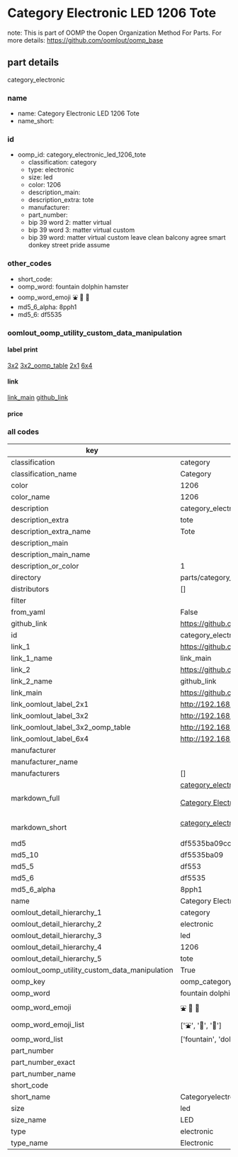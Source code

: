 # Category Electronic LED 1206 Tote  

note: This is part of OOMP the Oopen Organization Method For Parts. For more details: https://github.com/oomlout/oomp_base

##  part details



category_electronic

### name
* name: Category Electronic LED 1206 Tote
* name_short: 
### id
* oomp_id: category_electronic_led_1206_tote
  * classification: category
  * type: electronic
  * size: led
  * color: 1206
  * description_main: 
  * description_extra: tote
  * manufacturer: 
  * part_number: 
  * bip 39 word 2: matter virtual
  * bip 39 word 3: matter virtual custom
  * bip 39 word: matter virtual custom leave clean balcony agree smart donkey street pride assume

### other_codes
* short_code: 
* oomp_word: fountain dolphin hamster
* oomp_word_emoji :fountain: :dolphin: :hamster:
* md5_6_alpha: 8pph1
* md5_6: df5535






### oomlout_oomp_utility_custom_data_manipulation
#### label print
[3x2](http://192.168.1.245:1112/?label=oomp%208pph1)
[3x2_oomp_table](http://192.168.1.107:1112/?label=oomp%208pph1)
[2x1](http://192.168.1.242:1112/?label=oomp%208pph1)
[6x4](http://192.168.1.55:1112/?label=oomp%208pph1)    

#### link

[link_main](https://github.com/oomlout/oomlout_oomp_current_version_messy/tree/main/parts/category_electronic_led_1206_tote) [github_link](https://github.com/oomlout/oomlout_oomp_part_src/tree/main/parts/category_electronic_led_1206_tote)                             

#### price







### all codes 
| key | value |  
| --- | --- |  
| classification | category |  
| classification_name | Category |  
| color | 1206 |  
| color_name | 1206 |  
| description | category_electronic |  
| description_extra | tote |  
| description_extra_name | Tote |  
| description_main |  |  
| description_main_name |  |  
| description_or_color | 1  |  
| directory | parts/category_electronic_led_1206_tote |  
| distributors | [] |  
| filter |  |  
| from_yaml | False |  
| github_link | https://github.com/oomlout/oomlout_oomp_part_src/tree/main/parts/category_electronic_led_1206_tote |  
| id | category_electronic_led_1206_tote |  
| link_1 | https://github.com/oomlout/oomlout_oomp_current_version_messy/tree/main/parts/category_electronic_led_1206_tote |  
| link_1_name | link_main |  
| link_2 | https://github.com/oomlout/oomlout_oomp_part_src/tree/main/parts/category_electronic_led_1206_tote |  
| link_2_name | github_link |  
| link_main | https://github.com/oomlout/oomlout_oomp_current_version_messy/tree/main/parts/category_electronic_led_1206_tote |  
| link_oomlout_label_2x1 | http://192.168.1.242:1112/?label=oomp%208pph1 |  
| link_oomlout_label_3x2 | http://192.168.1.245:1112/?label=oomp%208pph1 |  
| link_oomlout_label_3x2_oomp_table | http://192.168.1.107:1112/?label=oomp%208pph1 |  
| link_oomlout_label_6x4 | http://192.168.1.55:1112/?label=oomp%208pph1 |  
| manufacturer |  |  
| manufacturer_name |  |  
| manufacturers | [] |  
| markdown_full | [category_electronic_led_1206_tote](https://github.com/oomlout/oomlout_oomp_current_version_messy/tree/main/parts/category_electronic_led_1206_tote)<br>[](https://github.com/oomlout/oomlout_oomp_current_version_messy/tree/main/parts/category_electronic_led_1206_tote)<br>[Category Electronic Led 1206 Tote](https://github.com/oomlout/oomlout_oomp_current_version_messy/tree/main/parts/category_electronic_led_1206_tote)<br><br> |  
| markdown_short | [category_electronic_led_1206_tote](https://github.com/oomlout/oomlout_oomp_current_version_messy/tree/main/parts/category_electronic_led_1206_tote)<br><br> |  
| md5 | df5535ba09cc80a0471527ee6d3d1c4a |  
| md5_10 | df5535ba09 |  
| md5_5 | df553 |  
| md5_6 | df5535 |  
| md5_6_alpha | 8pph1 |  
| name | Category Electronic LED 1206 Tote |  
| oomlout_detail_hierarchy_1 | category |  
| oomlout_detail_hierarchy_2 | electronic |  
| oomlout_detail_hierarchy_3 | led |  
| oomlout_detail_hierarchy_4 | 1206 |  
| oomlout_detail_hierarchy_5 | tote |  
| oomlout_oomp_utility_custom_data_manipulation | True |  
| oomp_key | oomp_category_electronic_led_1206_tote |  
| oomp_word | fountain dolphin hamster |  
| oomp_word_emoji | :fountain: :dolphin: :hamster: |  
| oomp_word_emoji_list | [':fountain:', ':dolphin:', ':hamster:'] |  
| oomp_word_list | ['fountain', 'dolphin', 'hamster'] |  
| part_number |  |  
| part_number_exact |  |  
| part_number_name |  |  
| short_code |  |  
| short_name | Categoryelectronic |  
| size | led |  
| size_name | LED |  
| type | electronic |  
| type_name | Electronic |  
